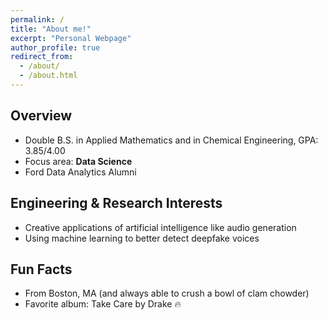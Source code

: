 ```yaml
---
permalink: /
title: "About me!"
excerpt: "Personal Webpage"
author_profile: true
redirect_from: 
  - /about/
  - /about.html
---
```


## Overview
- Double B.S. in Applied Mathematics and in Chemical Engineering, GPA: 3.85/4.00
- Focus area: **Data Science**
- Ford Data Analytics Alumni 


## Engineering & Research Interests
- Creative applications of artificial intelligence like audio generation
- Using machine learning to better detect deepfake voices

## Fun Facts
- From Boston, MA (and always able to crush a bowl of clam chowder)
- Favorite album: Take Care by Drake 🔥
